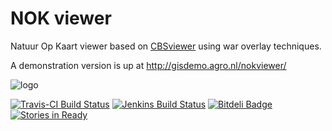NOK viewer
=========

Natuur Op Kaart viewer based on [CBSviewer](https://github.com/MinELenI/CBSviewer) using war overlay techniques.

A demonstration version is up at http://gisdemo.agro.nl/nokviewer/

![logo](http://staff.washington.edu/tft/a11ylogo/images/a11ylogo150.png)

[![Travis-CI Build Status](https://travis-ci.org/MinELenI/NOKviewer.png?branch=master)](https://travis-ci.org/MinELenI/NOKviewer)
[![Jenkins Build Status](http://gisdemo.agro.nl/jenkins/job/NOKviewer/badge/icon)](http://gisdemo.agro.nl/jenkins/job/NOKviewer/)
[![Bitdeli Badge](https://d2weczhvl823v0.cloudfront.net/MinELenI/nokviewer/trend.png)](https://bitdeli.com/free "Bitdeli Badge")
[![Stories in Ready](https://badge.waffle.io/MinELenI/NOKviewer.png?label=ready)](https://waffle.io/MinELenI/NOKviewer)
